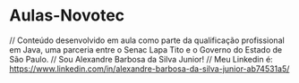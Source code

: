 # Aulas-Novotec
// Conteúdo desenvolvido em aula como parte da qualificação profissional em Java, uma parceria entre o Senac Lapa Tito e o Governo do Estado de São Paulo.
// Sou Alexandre Barbosa da Silva Junior!
// Meu Linkedin é: https://www.linkedin.com/in/alexandre-barbosa-da-silva-junior-ab74531a5/

